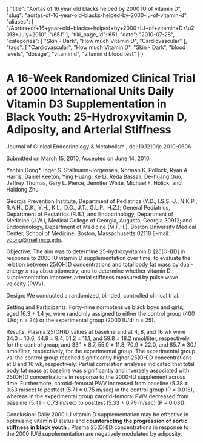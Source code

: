 {
    "title": "Aortas of 16 year old blacks helped by 2000 IU of vitamin D",
    "slug": "aortas-of-16-year-old-blacks-helped-by-2000-iu-of-vitamin-d",
    "aliases": [
        "/Aortas+of+16+year+old+blacks+helped+by+2000+IU+of+vitamin+D+\u2013+July+2010",
        "/651"
    ],
    "tiki_page_id": 651,
    "date": "2010-07-28",
    "categories": [
        "Skin - Dark",
        "How much Vitamin D",
        "Cardiovascular"
    ],
    "tags": [
        "Cardiovascular",
        "How much Vitamin D",
        "Skin - Dark",
        "blood levels",
        "dosage",
        "vitamin d",
        "vitamin d blood test"
    ]
}


# A 16-Week Randomized Clinical Trial of 2000 International Units Daily Vitamin D3 Supplementation in Black Youth: 25-Hydroxyvitamin D, Adiposity, and Arterial Stiffness

Journal of Clinical Endocrinology & Metabolism , doi:10.1210/jc.2010-0606

Submitted on March 15, 2010, Accepted on June 14, 2010

Yanbin Dong*, Inger S. Stallmann-Jorgensen, Norman K. Pollock, Ryan A. Harris, Daniel Keeton, Ying Huang, Ke Li, Reda Bassali, De-huang Guo, Jeffrey Thomas, Gary L. Pierce, Jennifer White, Michael F. Holick, and Haidong Zhu

Georgia Prevention Institute, Department of Pediatrics (Y.D., I.S.S.-J., N.K.P., R.A.H., D.K., Y.H., K.L., D.G., J.T., G.L.P., H.Z.); General Pediatrics, Department of Pediatrics (R.B.), and Endocrinology, Department of Medicine (J.W.), Medical College of Georgia, Augusta, Georgia 30912; and Endocrinology, Department of Medicine (M.F.H.), Boston University Medical Center, School of Medicine, Boston, Massachusetts 02118   E-mail: ydong@mail.mcg.edu.

Objective: The aim was to determine 25-hydroxyvitamin D <span>[25(OH)D]</span> in response to 2000 IU vitamin D supplementation over time; to evaluate the relation between 25(OH)D concentrations and total body fat mass by dual-energy x-ray absorptiometry; and to determine whether vitamin D supplementation improves arterial stiffness measured by pulse wave velocity (PWV).

Design: We conducted a randomized, blinded, controlled clinical trial.

Setting and Participants: Forty-nine normotensive black boys and girls, aged 16.3 ± 1.4 yr, were randomly assigned to either the control group (400 IU/d; n = 24) or the experimental group (2000 IU/d; n = 25).

Results: Plasma 25(OH)D values at baseline and at 4, 8, and 16 wk were 34.0 ± 10.6, 44.9 ± 9.4, 51.2 ± 11.1, and 59.8 ± 18.2 nmol/liter, respectively, for the control group; and 33.1 ± 8.7, 55.0 ± 11.8, 70.9 ± 22.0, and 85.7 ± 30.1 nmol/liter, respectively, for the experimental group. The experimental group vs. the control group reached significantly higher 25(OH)D concentrations at 8 and 16 wk, respectively. Partial correlation analyses indicated that total body fat mass at baseline was significantly and inversely associated with 25(OH)D concentrations in response to the 2000-IU supplement across time. Furthermore, carotid-femoral PWV increased from baseline (5.38 ± 0.53 m/sec) to posttest (5.71 ± 0.75 m/sec) in the control group (P = 0.016), whereas in the experimental group carotid-femoral PWV decreased from baseline (5.41 ± 0.73 m/sec) to posttest (5.33 ± 0.79 m/sec) (P = 0.031).

Conclusion: Daily 2000 IU vitamin D supplementation may be effective in optimizing vitamin D status and  **counteracting the progression of aortic stiffness in black youth** . Plasma 25(OH)D concentrations in response to the 2000 IU/d supplementation are negatively modulated by adiposity.
